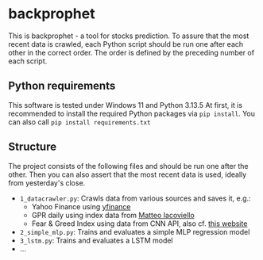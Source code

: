 # backprophet
This is backprophet - a tool for stocks prediction.
To assure that the most recent data is crawled, each Python script should be run one after each other in the correct order.
The order is defined by the preceding number of each script.

## Python requirements
This software is tested under Windows 11 and Python 3.13.5
At first, it is recommended to install the required Python packages via `pip install`.
You can also call `pip install requirements.txt`

## Structure
The project consists of the following files and should be run one after the other.
Then you can also assert that the most recent data is used, ideally from yesterday's close.

* `1_datacrawler.py`: Crawls data from various sources and saves it, e.g.:
	* Yahoo Finance using [yfinance](https://github.com/ranaroussi/yfinance)
	* GPR daily using index data from [Matteo Iacoviello](https://www.matteoiacoviello.com/gpr_files/data_gpr_daily_recent.xls)
	* Fear & Greed Index using data from CNN API, also cf. [this website](https://edition.cnn.com/markets/fear-and-greed)
* `2_simple_mlp.py`: Trains and evaluates a simple MLP regression model
* `3_lstm.py`: Trains and evaluates a LSTM model
* ...